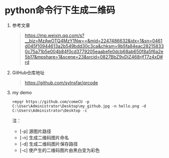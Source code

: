 # python命令行下生成二维码

1. 参考文章

   > https://mp.weixin.qq.com/s?__biz=MzAwOTQ4MzY1Nw==&mid=2247486632&idx=1&sn=0461d045f10944613a2b549bdd30c3ca&chksm=9b5fa84eac282158330c75a71b5e004b84f0cd3779205eaabefe0dcb68ab650f8a5f6a2e5b17&mpshare=1&scene=23&srcid=0827BbZ9vDjZ468rjfT7z4xD#rd

2. GitHub仓库地址

   > https://github.com/sylnsfar/qrcode

3. my demo

   ```shell
   >myqr https://github.com/comeCU -p C:\User\Administrator\Desktop\my_github.jpg -n hello.png -d C:\Users\Administrator\Desktop -c
   ```

   注：

   - [-p]  源图片路径
   - [-n]  生成二维码图片命名
   - [-d]  生成二维码图片保存路径
   - [-c]  使产生的二维码图片由黑白变为彩色